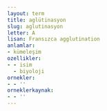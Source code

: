 ```yaml
---
layout: term
title: aglütinasyon
slug: aglutinasyon
letter: A
lisan: Fransızca agglutination
anlamlar:
- kümeleşim
ozellikler:
- - isim
  - biyoloji
ornekler:
- - ''
orneklerkaynak:
- - ''
---
```

